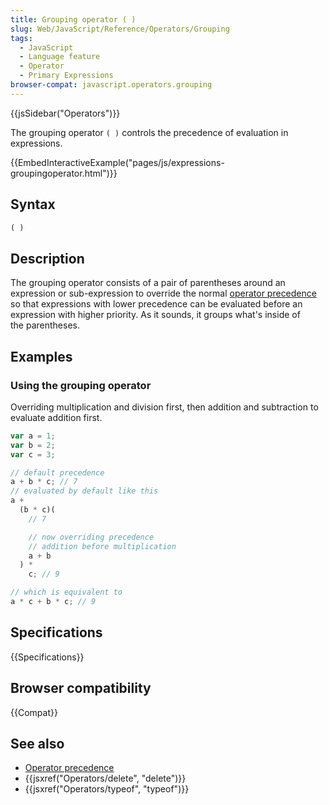 ```yaml
---
title: Grouping operator ( )
slug: Web/JavaScript/Reference/Operators/Grouping
tags:
  - JavaScript
  - Language feature
  - Operator
  - Primary Expressions
browser-compat: javascript.operators.grouping
---
```


{{jsSidebar("Operators")}}

The grouping operator `( )` controls the precedence of evaluation in
expressions.

{{EmbedInteractiveExample("pages/js/expressions-groupingoperator.html")}}

## Syntax

```js
( )
```

## Description

The grouping operator consists of a pair of parentheses around an expression or
sub-expression to override the normal [operator
precedence](/en-US/docs/Web/JavaScript/Reference/Operators/Operator_Precedence) so that expressions with lower precedence can be evaluated before an
expression with higher priority. As it sounds, it groups what's inside of
the parentheses.

## Examples

### Using the grouping operator

Overriding multiplication and division first, then addition and subtraction to evaluate
addition first.

```js
var a = 1;
var b = 2;
var c = 3;

// default precedence
a + b * c; // 7
// evaluated by default like this
a +
  (b * c)(
    // 7

    // now overriding precedence
    // addition before multiplication
    a + b
  ) *
    c; // 9

// which is equivalent to
a * c + b * c; // 9
```

## Specifications

{{Specifications}}

## Browser compatibility

{{Compat}}

## See also

- [Operator
  precedence](/en-US/docs/Web/JavaScript/Reference/Operators/Operator_Precedence)
- {{jsxref("Operators/delete", "delete")}}
- {{jsxref("Operators/typeof", "typeof")}}
